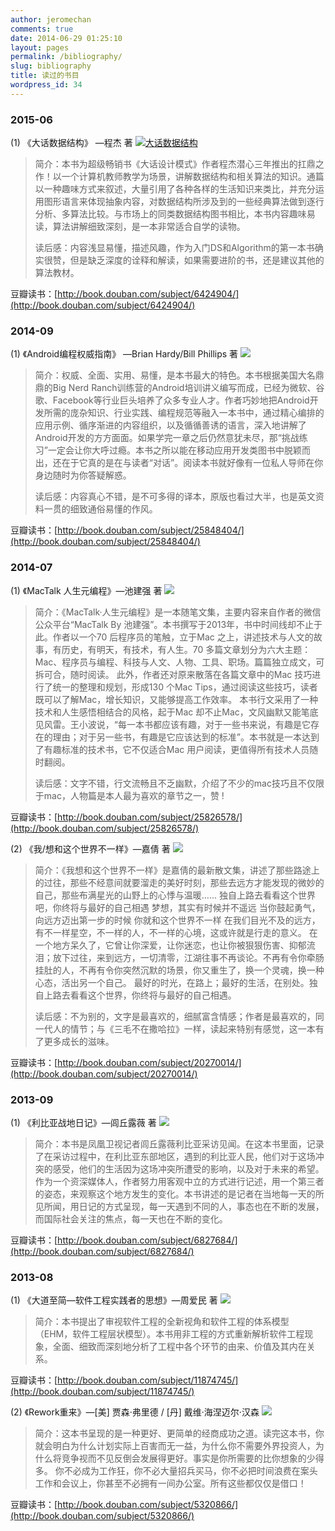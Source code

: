 ```yaml
---
author: jeromechan
comments: true
date: 2014-06-29 01:25:10
layout: pages
permalink: /bibliography/
slug: bibliography
title: 读过的书目
wordpress_id: 34
---
```


### 2015-06


(1) 《大话数据结构》 —程杰 著
[![大话数据结构](/images/bibliography/s6382631.jpg)](/images/bibliography/s6382631.jpg)


<blockquote>简介：本书为超级畅销书《大话设计模式》作者程杰潜心三年推出的扛鼎之作！以一个计算机教师教学为场景，讲解数据结构和相关算法的知识。通篇以一种趣味方式来叙述，大量引用了各种各样的生活知识来类比，并充分运用图形语言来体现抽象内容，对数据结构所涉及到的一些经典算法做到逐行分析、多算法比较。与市场上的同类数据结构图书相比，本书内容趣味易读，算法讲解细致深刻，是一本非常适合自学的读物。

读后感：内容浅显易懂，描述风趣，作为入门DS和Algorithm的第一本书确实很赞，但是缺乏深度的诠释和解读，如果需要进阶的书，还是建议其他的算法教材。</blockquote>


豆瓣读书：[http://book.douban.com/subject/6424904/](http://book.douban.com/subject/6424904/)


### 2014-09


(1) 《Android编程权威指南》 —Brian Hardy/Bill Phillips 著
![](/images/bibliography/s27467708.jpg)


<blockquote>简介：权威、全面、实用、易懂，是本书最大的特色。本书根据美国大名鼎鼎的Big Nerd Ranch训练营的Android培训讲义编写而成，已经为微软、谷歌、Facebook等行业巨头培养了众多专业人才。作者巧妙地把Android开发所需的庞杂知识、行业实践、编程规范等融入一本书中，通过精心编排的应用示例、循序渐进的内容组织，以及循循善诱的语言，深入地讲解了Android开发的方方面面。如果学完一章之后仍然意犹未尽，那“挑战练习”一定会让你大呼过瘾。本书之所以能在移动应用开发类图书中脱颖而出，还在于它真的是在与读者“对话”。阅读本书就好像有一位私人导师在你身边随时为你答疑解惑。

读后感：内容真心不错，是不可多得的译本，原版也看过大半，也是英文资料一贯的细致通俗易懂的作风。</blockquote>


豆瓣读书：[http://book.douban.com/subject/25848404/](http://book.douban.com/subject/25848404/)


### 2014-07


(1) 《MacTalk 人生元编程》—池建强 著
![](/images/bibliography/s27219901.jpg)


<blockquote>简介：《MacTalk·人生元编程》是一本随笔文集，主要内容来自作者的微信公众平台“MacTalk By 池建强”。本书撰写于2013年，书中时间线却不止于此。作者以一个70 后程序员的笔触，立于Mac 之上，讲述技术与人文的故事，有历史，有明天，有技术，有人生。70 多篇文章划分为六大主题：Mac、程序员与编程、科技与人文、人物、工具、职场。篇篇独立成文，可拆可合，随时阅读。
此外，作者还对原来散落在各篇文章中的Mac 技巧进行了统一的整理和规划，形成130 个Mac Tips，通过阅读这些技巧，读者既可以了解Mac，增长知识，又能够提高工作效率。
本书行文采用了一种技术和人生感悟相结合的风格，起于Mac 却不止Mac，文风幽默又能笔底见风雷。王小波说，“每一本书都应该有趣，对于一些书来说，有趣是它存在的理由；对于另一些书，有趣是它应该达到的标准”。本书就是一本达到了有趣标准的技术书，它不仅适合Mac 用户阅读，更值得所有技术人员随时翻阅。

读后感：文字不错，行文流畅且不乏幽默，介绍了不少的mac技巧且不仅限于mac，人物篇是本人最为喜欢的章节之一，赞 !</blockquote>


豆瓣读书：[http://book.douban.com/subject/25826578/](http://book.douban.com/subject/25826578/)

(2) 《我/想和这个世界不一样》—嘉倩 著
![](/images/bibliography/s27204001.jpg)


<blockquote>简介：《我想和这个世界不一样》是嘉倩的最新散文集，讲述了那些路途上的过往，那些不经意间就要溜走的美好时刻，那些去远方才能发现的微妙的自己，那些布满星光的山野上的心悸与温暖……
独自上路去看看这个世界吧，你终将与最好的自己相遇
梦想，其实有时候并不遥远
当你鼓起勇气，向远方迈出第一步的时候
你就和这个世界不一样
在我们目光不及的远方，有不一样星空，不一样的人，不一样的心境，这或许就是行走的意义。
在一个地方呆久了，它曾让你深爱，让你迷恋，也让你被狠狠伤害、抑郁流泪；放下过往，来到远方，一切清零，江湖往事不再谈论。不再有令你牵肠挂肚的人，不再有令你突然沉默的场景，你又重生了，换一个灵魂，换一种心态，活出另一个自己。
最好的时光，在路上；最好的生活，在别处。独自上路去看看这个世界，你终将与最好的自己相遇。

读后感：不为别的，文字是最喜欢的，细腻富含情感；作者是最喜欢的，同一代人的情节；与《三毛不在撒哈拉》一样，读起来特别有感觉，这一本有了更多成长的滋味。</blockquote>


豆瓣读书：[http://book.douban.com/subject/20270014/](http://book.douban.com/subject/20270014/)


### 2013-09


(1) 《利比亚战地日记》—闾丘露薇 著
[![](/images/bibliography/s6931645.jpg)](/images/bibliography/s6931645.jpg)


<blockquote>简介：本书是凤凰卫视记者闾丘露薇利比亚采访见闻。在这本书里面，记录了在采访过程中，在利比亚东部地区，遇到的利比亚人民，他们对于这场冲突的感受，他们的生活因为这场冲突所遭受的影响，以及对于未来的希望。
作为一个资深媒体人，作者努力用客观中立的方式进行记述，用一个第三者的姿态，来观察这个地方发生的变化。本书讲述的是记者在当地每一天的所见所闻，用日记的方式呈现，每一天遇到不同的人，事态也在不断的发展，而国际社会关注的焦点，每一天也在不断的变化。</blockquote>


豆瓣读书：[http://book.douban.com/subject/6827684/](http://book.douban.com/subject/6827684/)


### 2013-08


(1) 《大道至简—软件工程实践者的思想》—周爱民 著
[![](/images/bibliography/s21577764.jpg)](/images/bibliography/s21577764.jpg)


<blockquote>简介：本书提出了审视软件工程的全新视角和软件工程的体系模型（EHM，软件工程层状模型）。本书用非工程的方式重新解析软件工程现象，全面、细致而深刻地分析了工程中各个环节的由来、价值及其内在关系。</blockquote>


豆瓣读书：[http://book.douban.com/subject/11874745/](http://book.douban.com/subject/11874745/)

(2) 《Rework重来》—[美] 贾森·弗里德 / [丹] 戴维·海涅迈尔·汉森
[![](/images/bibliography/s4502451.jpg)](/images/bibliography/s4502451.jpg)


<blockquote>简介：这本书呈现的是一种更好、更简单的经商成功之道。读完这本书，你就会明白为什么计划实际上百害而无一益，为什么你不需要外界投资人，为什么将竞争视而不见反倒会发展得更好。事实是你所需要的比你想象的少得多。
你不必成为工作狂，你不必大量招兵买马，你不必把时间浪费在案头工作和会议上，你甚至不必拥有一间办公室。所有这些都仅仅是借口！</blockquote>


豆瓣读书：[http://book.douban.com/subject/5320866/](http://book.douban.com/subject/5320866/)
